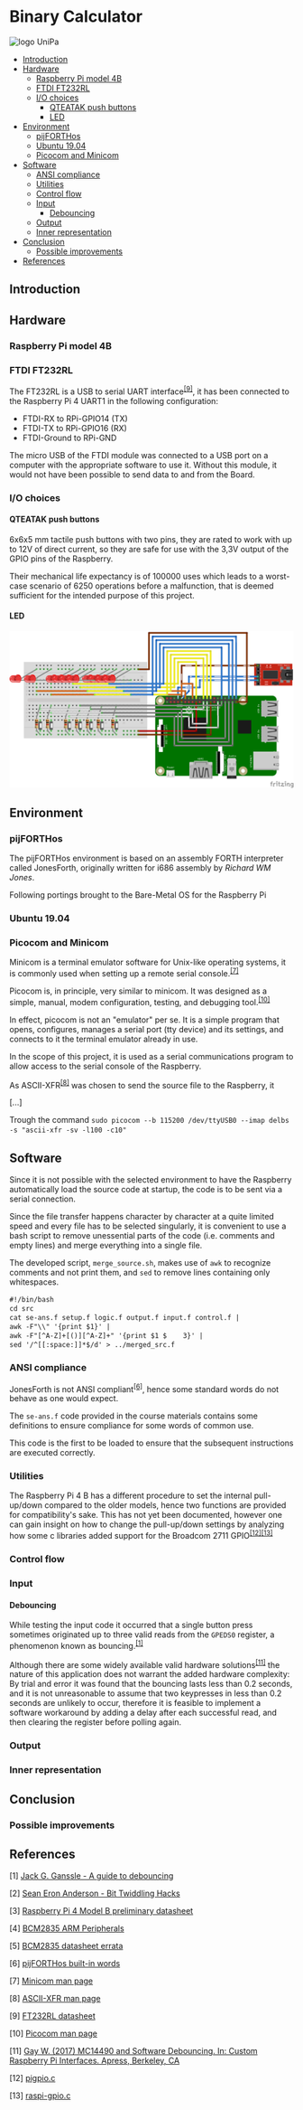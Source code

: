 # Binary Calculator
![logo UniPa](https://skin-new.unipa.it/images/logo.png)

<!-- TOC depthFrom:2 depthTo:6 withLinks:1 updateOnSave:0 orderedList:0 -->

- [Introduction](#introduction)
- [Hardware](#hardware)
	- [Raspberry Pi model 4B](#raspberry-pi-model-4b)
	- [FTDI FT232RL](#ftdi-ft232rl)
	- [I/O choices](#io-choices)
		- [QTEATAK push buttons](#qteatak-push-buttons)
		- [LED](#led)
- [Environment](#environment)
	- [pijFORTHos](#pijforthos)
	- [Ubuntu 19.04](#ubuntu-1904)
	- [Picocom and Minicom](#picocom-and-minicom)
- [Software](#software)
	- [ANSI compliance](#ansi-compliance)
	- [Utilities](#utilities)
	- [Control flow](#control-flow)
	- [Input](#input)
		- [Debouncing](#debouncing)
	- [Output](#output)
	- [Inner representation](#inner-representation)
- [Conclusion](#conclusion)
	- [Possible improvements](#possible-improvements)
- [References](#references)

<!-- /TOC -->
## Introduction

## Hardware


### Raspberry Pi model 4B


### FTDI FT232RL
The FT232RL is a USB to serial UART interface<sup>[[9]](##References)</sup>,
it has been connected to the Raspberry Pi 4 UART1 in the following configuration:
* FTDI-RX to RPi-GPIO14 (TX)
* FTDI-TX to RPi-GPIO16 (RX)
* FTDI-Ground to RPi-GND

The micro USB of the FTDI module was connected to a USB port on a computer with the appropriate software to use it.
Without this module, it would not have been possible to send data to and from the  Board.

### I/O choices
#### QTEATAK push buttons
6x6x5 mm tactile push buttons with two pins, they are rated to work with up to 12V of direct current, so they are safe for use with the 3,3V output of the GPIO pins of the Raspberry.

Their mechanical life expectancy is of 100000 uses which leads to a worst-case scenario of 6250 operations before a malfunction, that is deemed sufficient for the intended purpose of this project.  
#### LED


![schematic](./schematic.png)
## Environment


### pijFORTHos
 The pijFORTHos environment is based on an assembly FORTH interpreter called JonesForth, originally written for i686 assembly by _Richard WM Jones_.

 Following portings  brought to the Bare-Metal OS for the Raspberry Pi

### Ubuntu 19.04

### Picocom and Minicom
Minicom is a terminal emulator software for Unix-like operating systems, it is commonly used when setting up a remote serial console.<sup>[[7]](##References)</sup>

Picocom is, in principle, very similar to minicom.
It was designed as a simple, manual, modem configuration, testing, and debugging tool.<sup>[[10]](##References)</sup>

In effect, picocom is not an "emulator" per se. It is a simple program that opens, configures, manages a serial port (tty device) and its settings, and connects to it the terminal emulator already in use.

In the scope of this project, it is used as a serial communications program to allow access to the serial console of the Raspberry.

As ASCII-XFR<sup>[[8]](##References)</sup> was chosen to send the source file to the Raspberry, it  

[...]

Trough the command
`sudo picocom --b 115200 /dev/ttyUSB0 --imap delbs -s "ascii-xfr -sv -l100 -c10"
`

## Software
Since it is not possible with the selected environment to have the Raspberry automatically load the source code at startup, the code is to be sent via a serial connection.

Since the file transfer happens character by character at a quite limited speed and every file has to be selected singularly, it is convenient to use a bash script to remove unessential parts of the code (i.e. comments and empty lines) and merge everything into a single file.

The developed script, `merge_source.sh`, makes use of `awk` to recognize comments and not print them, and `sed` to remove lines containing only whitespaces.

```
#!/bin/bash
cd src
cat se-ans.f setup.f logic.f output.f input.f control.f |
awk -F"\\" '{print $1}' |
awk -F"[^A-Z]+[()][^A-Z]+" '{print $1 $    3}' |
sed '/^[[:space:]]*$/d' > ../merged_src.f

```


### ANSI compliance
JonesForth is not ANSI compliant<sup>[[6]](##References)</sup>, hence some standard words do not behave as one would expect.

The `se-ans.f` code provided in the course materials contains some definitions to ensure compliance for some words of common use.

This code is the first to be loaded to ensure that the subsequent instructions are executed correctly.

### Utilities

The Raspberry Pi 4 B has a different procedure to set the internal pull-up/down compared to the older models, hence two functions are provided for compatibility's sake.
This has not yet been documented, however one can gain insight on how to change the pull-up/down settings by analyzing how some c libraries added support for the Broadcom 2711 GPIO<sup>[[12]](##References)[[13]](##References)</sup>

### Control flow

### Input


#### Debouncing

While testing the input code it occurred that a single button press sometimes originated up to three valid reads from the `GPEDS0` register, a phenomenon known as bouncing.<sup>[[1]](##References)</sup>

Although there are some widely available valid hardware solutions<sup>[[11]](##References)</sup> the nature of this application does not warrant the added hardware complexity:
By trial and error it was found that the bouncing lasts less than 0.2 seconds, and
it is not unreasonable to assume that two keypresses in less than 0.2 seconds are unlikely to occur, therefore it is feasible to implement a software workaround by adding a delay after each successful read,
and then clearing the register before polling again.


### Output

### Inner representation



## Conclusion


### Possible improvements


## References
[1] [Jack G. Ganssle - A guide to debouncing ](https://my.eng.utah.edu/~cs5780/debouncing.pdf)

[2]  [Sean Eron Anderson - Bit Twiddling Hacks](https://graphics.stanford.edu/~seander/bithacks.html)

[3] [Raspberry Pi 4 Model B preliminary datasheet](https://github.com/raspberrypi/documentation/blob/master/hardware/raspberrypi/bcm2711/rpi_DATA_2711_1p0_preliminary.pdf)

[4] [BCM2835 ARM Peripherals](https://github.com/raspberrypi/documentation/blob/master/hardware/raspberrypi/bcm2835/BCM2835-ARM-Peripherals.pdf)

[5] [BCM2835 datasheet errata](https://elinux.org/BCM2835_datasheet_errata)

[6] [pijFORTHos built-in words](https://github.com/Avoncliff/pijFORTHos/blob/master/doc/forth.md)

[7] [Minicom man page](http://man8.org/linux/man-pages/man1/minicom.1.html)

[8] [ASCII-XFR man page](http://man7.org/linux/man-pages//man1/ascii-xfr.1.html)

[9] [FT232RL datasheet](https://www.ftdichip.com/Support/Documents/DataSheets/ICs/DS_FT232R.pdf)

[10] [Picocom man page](https://www.mankier.com/1/picocom)

[11] [Gay W. (2017) MC14490 and Software Debouncing. In: Custom Raspberry Pi Interfaces. Apress, Berkeley, CA](https://link.springer.com/chapter/10.1007/978-1-4842-2406-9_5)

[12] [pigpio.c](https://github.com/joan2937/pigpio/blob/master/pigpio.c#L8785)

[13] [raspi-gpio.c](https://github.com/RPi-Distro/raspi-gpio/commit/80fa7d04eafb3ea34fc6f2d32de5f1873b5fb369)
